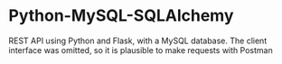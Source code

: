 # Python-MySQL-SQLAlchemy

REST API using Python and Flask, with a MySQL database. The client interface was omitted, so it is plausible to make requests with Postman
